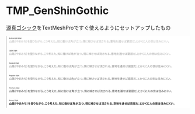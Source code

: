 # TMP_GenShinGothic
[源真ゴシック](http://jikasei.me/font/genshin)をTextMeshProですぐ使えるようにセットアップしたもの

![preview](Packages/TMP_GenShinGothic/preview.png)
